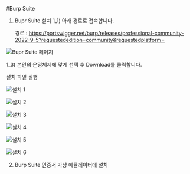 #Burp Suite

 
 1. Bupr Suite 설치
    1_1) 아래 경로로 접속합니다.

    경로 : https://portswigger.net/burp/releases/professional-community-2022-9-5?requestededition=community&requestedplatform=
 
![Bupr Suite 페이지](https://user-images.githubusercontent.com/53963779/201017737-f256aac5-1f8a-4bf4-921d-5842c057be01.png)


1_3) 본인의 운영체제에 맞게 선택 후 Download를 클릭합니다.

설치 파일 실행

![설치 1](https://user-images.githubusercontent.com/53963779/201018300-afed8ade-da47-49f6-8a02-3812b4119473.png)

![설치 2](https://user-images.githubusercontent.com/53963779/201019612-969d3851-5622-4768-866b-4c0f2435a638.png)

![설치 3](https://user-images.githubusercontent.com/53963779/201019778-cd1787c6-470d-4a3f-a663-049e912be370.png)

![설치 4](https://user-images.githubusercontent.com/53963779/201019864-a75fa9a3-13cf-4744-affa-9ff871562298.png)

![설치 5](https://user-images.githubusercontent.com/53963779/201019952-a7617312-d5f4-421d-a078-dadf22909d71.png)

![설치 6](https://user-images.githubusercontent.com/53963779/201020057-68d79904-7cf9-4aab-9b10-2e82271fbb15.png)



 2. Burp Suite 인증서 가상 에뮬레이터에 설치
